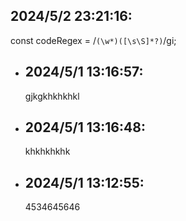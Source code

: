 ## 2024/5/2 23:21:16:
  const codeRegex = /```(\w*)([\s\S]*?)```/gi;
- ## 2024/5/1 13:16:57:
  gjkgkhkhkhkl
- ## 2024/5/1 13:16:48:
  khkhkhkhk
- ## 2024/5/1 13:12:55:
  4534645646